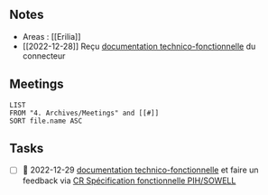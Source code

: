 
## Notes
- Areas : [[Erilia]]
- [[2022-12-28]] Reçu [documentation technico-fonctionnelle](https://docs.google.com/document/d/1jE5FXtLCPHIsrN51DB08lZGc606kgLH-CmOxoIwgbZw/edit) du connecteur 

## Meetings
```dataview
LIST
FROM "4. Archives/Meetings" and [[#]]
SORT file.name ASC
```
## Tasks 
- [ ] 📅 2022-12-29 [documentation technico-fonctionnelle](https://docs.google.com/document/d/1jE5FXtLCPHIsrN51DB08lZGc606kgLH-CmOxoIwgbZw/edit) et faire un feedback via  [CR Spécification fonctionnelle PIH/SOWELL](message:%3CCAE91M1pYO5OdOQvjmGejVX26cAF=dC5atMFjWwZ=o6u1iqbMkQ@mail.gmail.com%3E)

